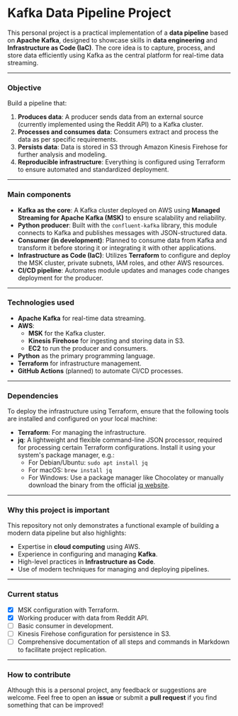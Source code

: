 # **Kafka Data Pipeline Project**

This personal project is a practical implementation of a **data pipeline** based on **Apache Kafka**, designed to showcase skills in **data engineering** and **Infrastructure as Code (IaC)**. The core idea is to capture, process, and store data efficiently using Kafka as the central platform for real-time data streaming.

----------

### **Objective**

Build a pipeline that:

1.  **Produces data**: A producer sends data from an external source (currently implemented using the Reddit API) to a Kafka cluster.
2.  **Processes and consumes data**: Consumers extract and process the data as per specific requirements.
3.  **Persists data**: Data is stored in S3 through Amazon Kinesis Firehose for further analysis and modeling.
4.  **Reproducible infrastructure**: Everything is configured using Terraform to ensure automated and standardized deployment.

----------

### **Main components**

-   **Kafka as the core**: A Kafka cluster deployed on AWS using **Managed Streaming for Apache Kafka (MSK)** to ensure scalability and reliability.
-   **Python producer**: Built with the `confluent-kafka` library, this module connects to Kafka and publishes messages with JSON-structured data.
-   **Consumer (in development)**: Planned to consume data from Kafka and transform it before storing it or integrating it with other applications.
-   **Infrastructure as Code (IaC)**: Utilizes **Terraform** to configure and deploy the MSK cluster, private subnets, IAM roles, and other AWS resources.
-   **CI/CD pipeline**: Automates module updates and manages code changes deployment for the producer.

----------

### **Technologies used**

-   **Apache Kafka** for real-time data streaming.
-   **AWS**:
    -   **MSK** for the Kafka cluster.
    -   **Kinesis Firehose** for ingesting and storing data in S3.
    -   **EC2** to run the producer and consumers.
-   **Python** as the primary programming language.
-   **Terraform** for infrastructure management.
-   **GitHub Actions** (planned) to automate CI/CD processes.

----------

### **Dependencies**

To deploy the infrastructure using Terraform, ensure that the following tools are installed and configured on your local machine:

-   **Terraform**: For managing the infrastructure.
-   **jq**: A lightweight and flexible command-line JSON processor, required for processing certain Terraform configurations. Install it using your system's package manager, e.g.:
    -   For Debian/Ubuntu: `sudo apt install jq`
    -   For macOS: `brew install jq`
    -   For Windows: Use a package manager like Chocolatey or manually download the binary from the official [jq website](https://stedolan.github.io/jq/).

----------

### **Why this project is important**

This repository not only demonstrates a functional example of building a modern data pipeline but also highlights:

-   Expertise in **cloud computing** using AWS.
-   Experience in configuring and managing **Kafka**.
-   High-level practices in **Infrastructure as Code**.
-   Use of modern techniques for managing and deploying pipelines.

----------

### **Current status**

 - [x] MSK configuration with Terraform.
 - [x] Working producer with data from Reddit API.
 - [ ] Basic consumer in development.
 - [ ] Kinesis Firehose configuration for persistence in S3.
 - [ ] Comprehensive documentation of all steps and commands in Markdown to facilitate project replication.

----------

### **How to contribute**

Although this is a personal project, any feedback or suggestions are welcome. Feel free to open an **issue** or submit a **pull request** if you find something that can be improved!
